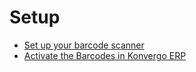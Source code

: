 # Setup

  * [Set up your barcode scanner](setup/hardware)
  * [Activate the Barcodes in Konvergo ERP](setup/software)

